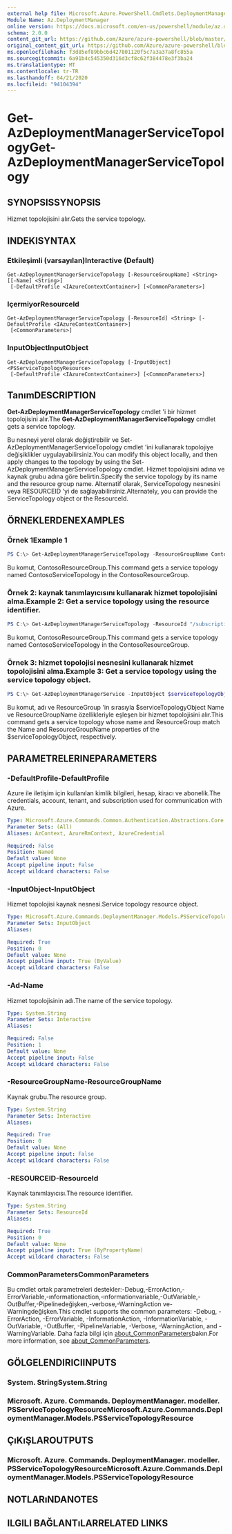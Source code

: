 ```yaml
---
external help file: Microsoft.Azure.PowerShell.Cmdlets.DeploymentManager.dll-Help.xml
Module Name: Az.DeploymentManager
online version: https://docs.microsoft.com/en-us/powershell/module/az.deploymentmanager/get-azdeploymentmanagerservicetopology
schema: 2.0.0
content_git_url: https://github.com/Azure/azure-powershell/blob/master/src/DeploymentManager/DeploymentManager/help/Get-AzDeploymentManagerServiceTopology.md
original_content_git_url: https://github.com/Azure/azure-powershell/blob/master/src/DeploymentManager/DeploymentManager/help/Get-AzDeploymentManagerServiceTopology.md
ms.openlocfilehash: f3d85ef89bbc6d427801120f5c7a3a37a8fc855a
ms.sourcegitcommit: 6a91b4c545350d316d3cf8c62f384478e3f3ba24
ms.translationtype: MT
ms.contentlocale: tr-TR
ms.lasthandoff: 04/21/2020
ms.locfileid: "94104394"
---
```

# <span data-ttu-id="20b48-101">Get-AzDeploymentManagerServiceTopology</span><span class="sxs-lookup"><span data-stu-id="20b48-101">Get-AzDeploymentManagerServiceTopology</span></span>

## <span data-ttu-id="20b48-102">SYNOPSIS</span><span class="sxs-lookup"><span data-stu-id="20b48-102">SYNOPSIS</span></span>
<span data-ttu-id="20b48-103">Hizmet topolojisini alır.</span><span class="sxs-lookup"><span data-stu-id="20b48-103">Gets the service topology.</span></span>

## <span data-ttu-id="20b48-104">INDEKI</span><span class="sxs-lookup"><span data-stu-id="20b48-104">SYNTAX</span></span>

### <span data-ttu-id="20b48-105">Etkileşimli (varsayılan)</span><span class="sxs-lookup"><span data-stu-id="20b48-105">Interactive (Default)</span></span>
```
Get-AzDeploymentManagerServiceTopology [-ResourceGroupName] <String> [[-Name] <String>]
 [-DefaultProfile <IAzureContextContainer>] [<CommonParameters>]
```

### <span data-ttu-id="20b48-106">Içermiyor</span><span class="sxs-lookup"><span data-stu-id="20b48-106">ResourceId</span></span>
```
Get-AzDeploymentManagerServiceTopology [-ResourceId] <String> [-DefaultProfile <IAzureContextContainer>]
 [<CommonParameters>]
```

### <span data-ttu-id="20b48-107">InputObject</span><span class="sxs-lookup"><span data-stu-id="20b48-107">InputObject</span></span>
```
Get-AzDeploymentManagerServiceTopology [-InputObject] <PSServiceTopologyResource>
 [-DefaultProfile <IAzureContextContainer>] [<CommonParameters>]
```

## <span data-ttu-id="20b48-108">Tanım</span><span class="sxs-lookup"><span data-stu-id="20b48-108">DESCRIPTION</span></span>
<span data-ttu-id="20b48-109">**Get-AzDeploymentManagerServiceTopology** cmdlet 'i bir hizmet topolojisini alır.</span><span class="sxs-lookup"><span data-stu-id="20b48-109">The **Get-AzDeploymentManagerServiceTopology** cmdlet gets a service topology.</span></span>

<span data-ttu-id="20b48-110">Bu nesneyi yerel olarak değiştirebilir ve Set-AzDeploymentManagerServiceTopology cmdlet 'ini kullanarak topolojiye değişiklikler uygulayabilirsiniz.</span><span class="sxs-lookup"><span data-stu-id="20b48-110">You can modify this object locally, and then apply changes to the topology by using the Set-AzDeploymentManagerServiceTopology cmdlet.</span></span>
<span data-ttu-id="20b48-111">Hizmet topolojisini adına ve kaynak grubu adına göre belirtin.</span><span class="sxs-lookup"><span data-stu-id="20b48-111">Specify the service topology by its name and the resource group name.</span></span> <span data-ttu-id="20b48-112">Alternatif olarak, ServiceTopology nesnesini veya RESOURCEID 'yi de sağlayabilirsiniz.</span><span class="sxs-lookup"><span data-stu-id="20b48-112">Alternately, you can provide the ServiceTopology object or the ResourceId.</span></span>

## <span data-ttu-id="20b48-113">ÖRNEKLERDEN</span><span class="sxs-lookup"><span data-stu-id="20b48-113">EXAMPLES</span></span>

### <span data-ttu-id="20b48-114">Örnek 1</span><span class="sxs-lookup"><span data-stu-id="20b48-114">Example 1</span></span>
```powershell
PS C:\> Get-AzDeploymentManagerServiceTopology -ResourceGroupName ContosoResourceGroup -Name ContosoServiceTopology
```

<span data-ttu-id="20b48-115">Bu komut, ContosoResourceGroup.</span><span class="sxs-lookup"><span data-stu-id="20b48-115">This command gets a service topology named ContosoServiceTopology in the ContosoResourceGroup.</span></span>

### <span data-ttu-id="20b48-116">Örnek 2: kaynak tanımlayıcısını kullanarak hizmet topolojisini alma.</span><span class="sxs-lookup"><span data-stu-id="20b48-116">Example 2: Get a service topology using the resource identifier.</span></span>
```powershell
PS C:\> Get-AzDeploymentManagerServiceTopology -ResourceId "/subscriptions/subscriptionId/resourcegroups/ContosoResourceGroup/providers/Microsoft.DeploymentManager/serviceTopologies/ContosoServiceTopology"
```

<span data-ttu-id="20b48-117">Bu komut, ContosoResourceGroup.</span><span class="sxs-lookup"><span data-stu-id="20b48-117">This command gets a service topology named ContosoServiceTopology in the ContosoResourceGroup.</span></span>

### <span data-ttu-id="20b48-118">Örnek 3: hizmet topolojisi nesnesini kullanarak hizmet topolojisini alma.</span><span class="sxs-lookup"><span data-stu-id="20b48-118">Example 3: Get a service topology using the service topology object.</span></span>
```powershell
PS C:\> Get-AzDeploymentManagerService -InputObject $serviceTopologyObject
```

<span data-ttu-id="20b48-119">Bu komut, adı ve ResourceGroup 'in sırasıyla $serviceTopologyObject Name ve ResourceGroupName özellikleriyle eşleşen bir hizmet topolojisini alır.</span><span class="sxs-lookup"><span data-stu-id="20b48-119">This command gets a service topology whose name and ResourceGroup match the Name and ResourceGroupName properties of the $serviceTopologyObject, respectively.</span></span>

## <span data-ttu-id="20b48-120">PARAMETRELERINE</span><span class="sxs-lookup"><span data-stu-id="20b48-120">PARAMETERS</span></span>

### <span data-ttu-id="20b48-121">-DefaultProfile</span><span class="sxs-lookup"><span data-stu-id="20b48-121">-DefaultProfile</span></span>
<span data-ttu-id="20b48-122">Azure ile iletişim için kullanılan kimlik bilgileri, hesap, kiracı ve abonelik.</span><span class="sxs-lookup"><span data-stu-id="20b48-122">The credentials, account, tenant, and subscription used for communication with Azure.</span></span>

```yaml
Type: Microsoft.Azure.Commands.Common.Authentication.Abstractions.Core.IAzureContextContainer
Parameter Sets: (All)
Aliases: AzContext, AzureRmContext, AzureCredential

Required: False
Position: Named
Default value: None
Accept pipeline input: False
Accept wildcard characters: False
```

### <span data-ttu-id="20b48-123">-InputObject</span><span class="sxs-lookup"><span data-stu-id="20b48-123">-InputObject</span></span>
<span data-ttu-id="20b48-124">Hizmet topolojisi kaynak nesnesi.</span><span class="sxs-lookup"><span data-stu-id="20b48-124">Service topology resource object.</span></span>

```yaml
Type: Microsoft.Azure.Commands.DeploymentManager.Models.PSServiceTopologyResource
Parameter Sets: InputObject
Aliases:

Required: True
Position: 0
Default value: None
Accept pipeline input: True (ByValue)
Accept wildcard characters: False
```

### <span data-ttu-id="20b48-125">-Ad</span><span class="sxs-lookup"><span data-stu-id="20b48-125">-Name</span></span>
<span data-ttu-id="20b48-126">Hizmet topolojisinin adı.</span><span class="sxs-lookup"><span data-stu-id="20b48-126">The name of the service topology.</span></span>

```yaml
Type: System.String
Parameter Sets: Interactive
Aliases:

Required: False
Position: 1
Default value: None
Accept pipeline input: False
Accept wildcard characters: False
```

### <span data-ttu-id="20b48-127">-ResourceGroupName</span><span class="sxs-lookup"><span data-stu-id="20b48-127">-ResourceGroupName</span></span>
<span data-ttu-id="20b48-128">Kaynak grubu.</span><span class="sxs-lookup"><span data-stu-id="20b48-128">The resource group.</span></span>

```yaml
Type: System.String
Parameter Sets: Interactive
Aliases:

Required: True
Position: 0
Default value: None
Accept pipeline input: False
Accept wildcard characters: False
```

### <span data-ttu-id="20b48-129">-RESOURCEID</span><span class="sxs-lookup"><span data-stu-id="20b48-129">-ResourceId</span></span>
<span data-ttu-id="20b48-130">Kaynak tanımlayıcısı.</span><span class="sxs-lookup"><span data-stu-id="20b48-130">The resource identifier.</span></span>

```yaml
Type: System.String
Parameter Sets: ResourceId
Aliases:

Required: True
Position: 0
Default value: None
Accept pipeline input: True (ByPropertyName)
Accept wildcard characters: False
```

### <span data-ttu-id="20b48-131">CommonParameters</span><span class="sxs-lookup"><span data-stu-id="20b48-131">CommonParameters</span></span>
<span data-ttu-id="20b48-132">Bu cmdlet ortak parametreleri destekler:-Debug,-ErrorAction,-ErrorVariable,-ınformationaction,-ınformationvariable,-OutVariable,-OutBuffer,-Pipelinedeğişken,-verbose,-WarningAction ve-Warningdeğişken.</span><span class="sxs-lookup"><span data-stu-id="20b48-132">This cmdlet supports the common parameters: -Debug, -ErrorAction, -ErrorVariable, -InformationAction, -InformationVariable, -OutVariable, -OutBuffer, -PipelineVariable, -Verbose, -WarningAction, and -WarningVariable.</span></span> <span data-ttu-id="20b48-133">Daha fazla bilgi için [about_CommonParameters](http://go.microsoft.com/fwlink/?LinkID=113216)bakın.</span><span class="sxs-lookup"><span data-stu-id="20b48-133">For more information, see [about_CommonParameters](http://go.microsoft.com/fwlink/?LinkID=113216).</span></span>

## <span data-ttu-id="20b48-134">GÖLGELENDIRICI</span><span class="sxs-lookup"><span data-stu-id="20b48-134">INPUTS</span></span>

### <span data-ttu-id="20b48-135">System. String</span><span class="sxs-lookup"><span data-stu-id="20b48-135">System.String</span></span>

### <span data-ttu-id="20b48-136">Microsoft. Azure. Commands. DeploymentManager. modeller. PSServiceTopologyResource</span><span class="sxs-lookup"><span data-stu-id="20b48-136">Microsoft.Azure.Commands.DeploymentManager.Models.PSServiceTopologyResource</span></span>

## <span data-ttu-id="20b48-137">ÇıKıŞLAR</span><span class="sxs-lookup"><span data-stu-id="20b48-137">OUTPUTS</span></span>

### <span data-ttu-id="20b48-138">Microsoft. Azure. Commands. DeploymentManager. modeller. PSServiceTopologyResource</span><span class="sxs-lookup"><span data-stu-id="20b48-138">Microsoft.Azure.Commands.DeploymentManager.Models.PSServiceTopologyResource</span></span>

## <span data-ttu-id="20b48-139">NOTLARıNDA</span><span class="sxs-lookup"><span data-stu-id="20b48-139">NOTES</span></span>

## <span data-ttu-id="20b48-140">ILGILI BAĞLANTıLAR</span><span class="sxs-lookup"><span data-stu-id="20b48-140">RELATED LINKS</span></span>
